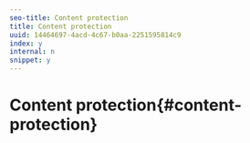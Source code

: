 ```yaml
---
seo-title: Content protection
title: Content protection
uuid: 14464697-4acd-4c67-b0aa-2251595814c9
index: y
internal: n
snippet: y
---
```


# Content protection{#content-protection}

